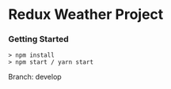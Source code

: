 # Redux Weather Project


### Getting Started
```
> npm install
> npm start / yarn start
```

Branch: develop
